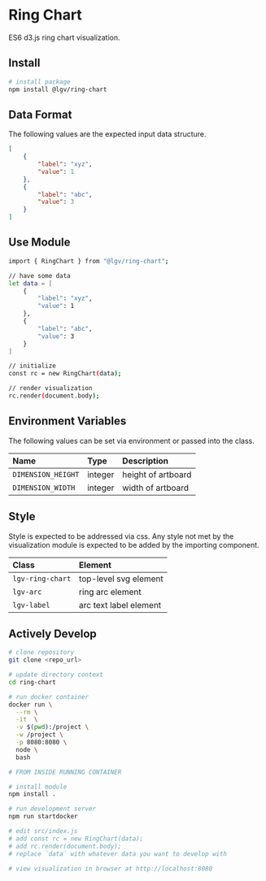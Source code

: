 # Ring Chart

ES6 d3.js ring chart visualization.

## Install

```bash
# install package
npm install @lgv/ring-chart
```

## Data Format

The following values are the expected input data structure.

```json
[
    {
        "label": "xyz",
        "value": 1
    },
    {
        "label": "abc",
        "value": 3
    }
]
```

## Use Module

```bash
import { RingChart } from "@lgv/ring-chart";

// have some data
let data = [
    {
        "label": "xyz",
        "value": 1
    },
    {
        "label": "abc",
        "value": 3
    }
]

// initialize
const rc = new RingChart(data);

// render visualization
rc.render(document.body);
```

## Environment Variables

The following values can be set via environment or passed into the class.

| Name | Type | Description |
| :-- | :-- | :-- |
| `DIMENSION_HEIGHT` | integer | height of artboard |
| `DIMENSION_WIDTH` | integer | width of artboard |

## Style

Style is expected to be addressed via css. Any style not met by the visualization module is expected to be added by the importing component.

| Class | Element |
| :-- | :-- |
| `lgv-ring-chart` | top-level svg element |
| `lgv-arc` | ring arc element |
| `lgv-label` | arc text label element |

## Actively Develop

```bash
# clone repository
git clone <repo_url>

# update directory context
cd ring-chart

# run docker container
docker run \
  --rm \
  -it  \
  -v $(pwd):/project \
  -w /project \
  -p 8080:8080 \
  node \
  bash

# FROM INSIDE RUNNING CONTAINER

# install module
npm install .

# run development server
npm run startdocker

# edit src/index.js
# add const rc = new RingChart(data);
# add rc.render(document.body);
# replace `data` with whatever data you want to develop with

# view visualization in browser at http://localhost:8080
```
